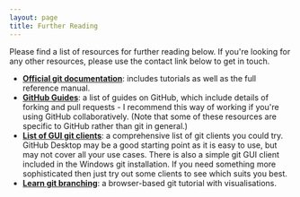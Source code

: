 ```yaml
---
layout: page
title: Further Reading
---
```


Please find a list of resources for further reading below. If you're looking for any other resources, please use the contact link below to get in touch.

 * **[Official git documentation](https://git-scm.com/doc)**: includes tutorials as well as the full reference manual.
 * **[GitHub Guides](https://guides.github.com)**: a list of guides on GitHub, which include details of forking and pull requests - I recommend this way of working if you're using GitHub collaboratively. (Note that some of these resources are specific to GitHub rather than git in general.)
 * **[List of GUI git clients](https://git-scm.com/downloads/guis)**: a comprehensive list of git clients you could try. GitHub Desktop may be a good starting point as it is easy to use, but may not cover all your use cases. There is also a simple git GUI client included in the Windows git installation. If you need something more sophisticated then just try out some clients to see which suits you best.
 * **[Learn git branching](https://learngitbranching.js.org)**: a browser-based git tutorial with visualisations.
